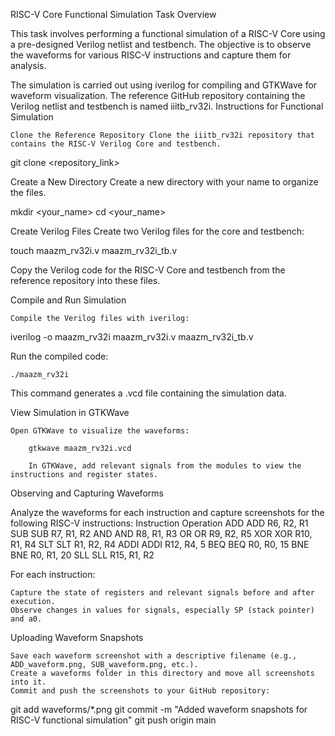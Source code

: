 RISC-V Core Functional Simulation
Task Overview

This task involves performing a functional simulation of a RISC-V Core using a pre-designed Verilog netlist and testbench. The objective is to observe the waveforms for various RISC-V instructions and capture them for analysis.

The simulation is carried out using iverilog for compiling and GTKWave for waveform visualization. The reference GitHub repository containing the Verilog netlist and testbench is named iiitb_rv32i.
Instructions for Functional Simulation

    Clone the Reference Repository Clone the iiitb_rv32i repository that contains the RISC-V Verilog Core and testbench.

git clone <repository_link>

Create a New Directory Create a new directory with your name to organize the files.

mkdir <your_name>
cd <your_name>

Create Verilog Files Create two Verilog files for the core and testbench:

touch maazm_rv32i.v maazm_rv32i_tb.v

Copy the Verilog code for the RISC-V Core and testbench from the reference repository into these files.

Compile and Run Simulation

    Compile the Verilog files with iverilog:

iverilog -o maazm_rv32i maazm_rv32i.v maazm_rv32i_tb.v

Run the compiled code:

    ./maazm_rv32i

This command generates a .vcd file containing the simulation data.

View Simulation in GTKWave

    Open GTKWave to visualize the waveforms:

        gtkwave maazm_rv32i.vcd

        In GTKWave, add relevant signals from the modules to view the instructions and register states.

Observing and Capturing Waveforms

Analyze the waveforms for each instruction and capture screenshots for the following RISC-V instructions:
Instruction	Operation
ADD	ADD R6, R2, R1
SUB	SUB R7, R1, R2
AND	AND R8, R1, R3
OR	OR R9, R2, R5
XOR	XOR R10, R1, R4
SLT	SLT R1, R2, R4
ADDI	ADDI R12, R4, 5
BEQ	BEQ R0, R0, 15
BNE	BNE R0, R1, 20
SLL	SLL R15, R1, R2

For each instruction:

    Capture the state of registers and relevant signals before and after execution.
    Observe changes in values for signals, especially SP (stack pointer) and a0.

Uploading Waveform Snapshots

    Save each waveform screenshot with a descriptive filename (e.g., ADD_waveform.png, SUB_waveform.png, etc.).
    Create a waveforms folder in this directory and move all screenshots into it.
    Commit and push the screenshots to your GitHub repository:

git add waveforms/*.png
git commit -m "Added waveform snapshots for RISC-V functional simulation"
git push origin main
